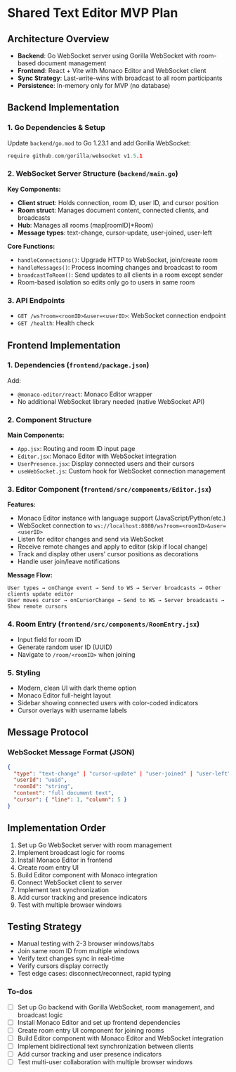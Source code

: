 # Shared Text Editor MVP Plan

## Architecture Overview

- **Backend**: Go WebSocket server using Gorilla WebSocket with room-based
  document management
- **Frontend**: React + Vite with Monaco Editor and WebSocket client
- **Sync Strategy**: Last-write-wins with broadcast to all room participants
- **Persistence**: In-memory only for MVP (no database)

## Backend Implementation

### 1. Go Dependencies & Setup

Update `backend/go.mod` to Go 1.23.1 and add Gorilla WebSocket:

```go
require github.com/gorilla/websocket v1.5.1
```

### 2. WebSocket Server Structure (`backend/main.go`)

**Key Components:**

- **Client struct**: Holds connection, room ID, user ID, and cursor position
- **Room struct**: Manages document content, connected clients, and broadcasts
- **Hub**: Manages all rooms (map[roomID]*Room)
- **Message types**: text-change, cursor-update, user-joined, user-left

**Core Functions:**

- `handleConnections()`: Upgrade HTTP to WebSocket, join/create room
- `handleMessages()`: Process incoming changes and broadcast to room
- `broadcastToRoom()`: Send updates to all clients in a room except sender
- Room-based isolation so edits only go to users in same room

### 3. API Endpoints

- `GET /ws?room=<roomID>&user=<userID>`: WebSocket connection endpoint
- `GET /health`: Health check

## Frontend Implementation

### 1. Dependencies (`frontend/package.json`)

Add:

- `@monaco-editor/react`: Monaco Editor wrapper
- No additional WebSocket library needed (native WebSocket API)

### 2. Component Structure

**Main Components:**

- `App.jsx`: Routing and room ID input page
- `Editor.jsx`: Monaco Editor with WebSocket integration
- `UserPresence.jsx`: Display connected users and their cursors
- `useWebSocket.js`: Custom hook for WebSocket connection management

### 3. Editor Component (`frontend/src/components/Editor.jsx`)

**Features:**

- Monaco Editor instance with language support (JavaScript/Python/etc.)
- WebSocket connection to `ws://localhost:8080/ws?room=<roomID>&user=<userID>`
- Listen for editor changes and send via WebSocket
- Receive remote changes and apply to editor (skip if local change)
- Track and display other users' cursor positions as decorations
- Handle user join/leave notifications

**Message Flow:**

```
User types → onChange event → Send to WS → Server broadcasts → Other clients update editor
User moves cursor → onCursorChange → Send to WS → Server broadcasts → Show remote cursors
```

### 4. Room Entry (`frontend/src/components/RoomEntry.jsx`)

- Input field for room ID
- Generate random user ID (UUID)
- Navigate to `/room/<roomID>` when joining

### 5. Styling

- Modern, clean UI with dark theme option
- Monaco Editor full-height layout
- Sidebar showing connected users with color-coded indicators
- Cursor overlays with username labels

## Message Protocol

### WebSocket Message Format (JSON)

```json
{
  "type": "text-change" | "cursor-update" | "user-joined" | "user-left",
  "userId": "uuid",
  "roomId": "string",
  "content": "full document text",
  "cursor": { "line": 1, "column": 5 }
}
```

## Implementation Order

1. Set up Go WebSocket server with room management
2. Implement broadcast logic for rooms
3. Install Monaco Editor in frontend
4. Create room entry UI
5. Build Editor component with Monaco integration
6. Connect WebSocket client to server
7. Implement text synchronization
8. Add cursor tracking and presence indicators
9. Test with multiple browser windows

## Testing Strategy

- Manual testing with 2-3 browser windows/tabs
- Join same room ID from multiple windows
- Verify text changes sync in real-time
- Verify cursors display correctly
- Test edge cases: disconnect/reconnect, rapid typing

### To-dos

- [ ] Set up Go backend with Gorilla WebSocket, room management, and broadcast
      logic
- [ ] Install Monaco Editor and set up frontend dependencies
- [ ] Create room entry UI component for joining rooms
- [ ] Build Editor component with Monaco Editor and WebSocket integration
- [ ] Implement bidirectional text synchronization between clients
- [ ] Add cursor tracking and user presence indicators
- [ ] Test multi-user collaboration with multiple browser windows
